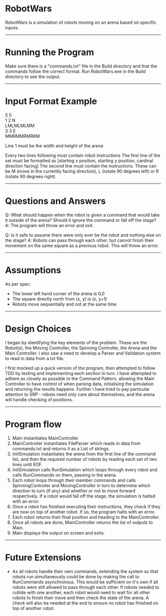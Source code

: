 # RobotWars

RobotWars is a simulation of robots moving on an arena based on specific inputs.

---

# Running the Program

Make sure there is a "commands.txt" file in the Build directory and that the commands follow the correct format. Run RobotWars.exe in the Build directory to see the output.

---

# Input Format Example

5 5<br />
1 2 N<br />
LMLMLMLMM<br />
3 3 E<br />
MMRMMRMRRM<br />

Line 1 must be the width and height of the arena

Every two lines following must contain robot instructions 
The first line of the set must be formatted as [starting x position, starting y position, cardinal direction facing]
The second line must contain the instructions. These can be M (move in the currently facing direction), L (rotate 90 degrees left) or R (rotate 90 degrees right)

---

# Questions and Answers

Q: What should happen when the robot is given a command that would take it outside of the arena? Should it ignore the command or fall off the stage?
A: The program will throw an error and exit.

Q: Is it safe to assume there were only ever be the robot and nothing else on the stage?
A: Robots can pass through each other, but cannot finish their movement on the same square as a previous robot. This will throw an error.

---

# Assumptions

As per spec:
- The lower left hand corner of the arena is 0,0
- The square directly north from (x, y) is (x, y+1)
- Robots move sequentially and not at the same time

---

# Design Choices

I began by identifying the key elements of the problem. These are the Robot(s), the Moving Controller, the Spinning Controller, the Arena and the Main Controller. I also saw a need to develop a Parser and Validation system to read in data from a txt file.

I first mocked up a quick version of the program, then attempted to follow TDD by testing and implementing each section in turn. I have attempted to adhere as closely as possible to the Command Pattern, allowing the Main Controller to have control of when parsing data, initialising the simulation and returning the results happens. Further I have tried to pay particular attention to SRP - robots need only care about themselves, and the arena will handle checking of positions.

---

# Program flow

1) Main instantiates MainController
2) MainController instantiates FileParser which reads in data from commands.txt and returns it as a List of strings.
3) InitSimulation instantiates the arena from the first line of the command list, and then the required number of robots by reading each set of two lines until EOF.
4) InitSimulation calls RunSimulation which loops through every robot and calls RunCommands on them, passing in the arena.
5) Each robot loops through their member commands and calls SpinningController and MovingController in turn to determine which direction to turn (if any) and whether or not to move forward respectively. If a robot would fall off the stage, the simulation is halted with an error.
6) Once a robot has finished executing their instructions, they check if they are now on top of another robot. If so, the program halts with an error.
7) Each robot returns their final position and heading to the MainController.
8) Once all robots are done, MainController returns the list of outputs to Main.
9) Main displays the output on screen and exits.

---

# Future Extensions

- As all robots handle their own commands, extending the system so that robots run simultaneously could be done by making the call to RunCommands asynchronous. This would be sufficient on it's own if all robots were still allowed to pass through each other. If robots needed to collide with one another, each robot would need to wait for all other robots to finish their move and then check the state of the arena. A check will also be needed at the end to ensure no robot has finished on top of another robot.
